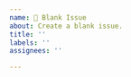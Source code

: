 ```yaml
---
name: 📝 Blank Issue
about: Create a blank issue.
title: ''
labels: ''
assignees: ''

---
```


<!-- Please describe your issue here -->
